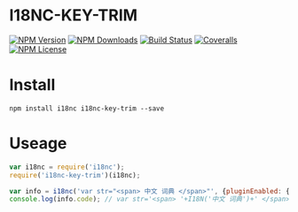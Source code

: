 I18NC-KEY-TRIM
==================


[![NPM Version][npm-image]][npm-url]
[![NPM Downloads][downloads-image]][npm-url]
[![Build Status][travis-image]][travis-url]
[![Coveralls][coveralls-image]][coveralls-url]
[![NPM License][license-image]][npm-url]

# Install

```
npm install i18nc i18nc-key-trim --save
```

# Useage

```javascript
var i18nc = require('i18nc');
require('i18nc-key-trim')(i18nc);

var info = i18nc('var str="<span> 中文 词典 </span>"', {pluginEnabled: {keyTrim: true}});
console.log(info.code);	// var str='<span> '+I18N('中文 词典')+' </span>';
```


[npm-image]: http://img.shields.io/npm/v/i18nc-key-trim.svg
[downloads-image]: http://img.shields.io/npm/dm/i18nc-key-trim.svg
[npm-url]: https://www.npmjs.org/package/i18nc-key-trim
[travis-image]: http://img.shields.io/travis/Bacra/node-i18nc-key-trim/master.svg?label=linux
[travis-url]: https://travis-ci.org/Bacra/node-i18nc-key-trim
[coveralls-image]: https://img.shields.io/coveralls/Bacra/node-i18nc-key-trim.svg
[coveralls-url]: https://coveralls.io/github/Bacra/node-i18nc-key-trim
[license-image]: http://img.shields.io/npm/l/i18nc-key-trim.svg
